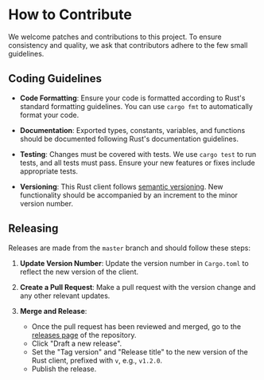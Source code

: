 # How to Contribute

We welcome patches and contributions to this project. To ensure consistency and quality, we ask that contributors adhere to the few small guidelines.

## Coding Guidelines

- **Code Formatting**: Ensure your code is formatted according to Rust's standard formatting guidelines. You can use `cargo fmt` to automatically format your code.

- **Documentation**: Exported types, constants, variables, and functions should be documented following Rust's documentation guidelines. 

- **Testing**: Changes must be covered with tests. We use `cargo test` to run tests, and all tests must pass. Ensure your new features or fixes include appropriate tests.

- **Versioning**: This Rust client follows [semantic versioning](https://semver.org/). New functionality should be accompanied by an increment to the minor version number.

## Releasing

Releases are made from the `master` branch and should follow these steps:

1. **Update Version Number**: Update the version number in `Cargo.toml` to reflect the new version of the client.

2. **Create a Pull Request**: Make a pull request with the version change and any other relevant updates.

3. **Merge and Release**:
    - Once the pull request has been reviewed and merged, go to the [releases page](https://github.com/directdecisions/ddclient-rs/releases) of the repository.
    - Click "Draft a new release".
    - Set the "Tag version" and "Release title" to the new version of the Rust client, prefixed with `v`, e.g., `v1.2.0`.
    - Publish the release.

